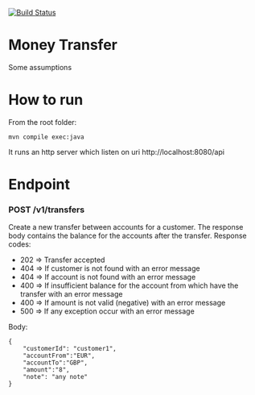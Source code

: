 [![Build Status](https://travis-ci.org/dlucia/moneytransfer.svg?branch=master)](https://travis-ci.org/dlucia/moneytransfer)
# Money Transfer

Some assumptions

# How to run

From the root folder:
```
mvn compile exec:java
```

It runs an http server which listen on uri http://localhost:8080/api

# Endpoint

### POST /v1/transfers
Create a new transfer between accounts for a customer. The response body contains the balance for the accounts after the transfer.
Response codes:
* 202 =\> Transfer accepted
* 404 =\> If customer is not found with an error message
* 404 =\> If account is not found with an error message
* 400 =\> If insufficient balance for the account from which have the transfer with an error message
* 400 =\> If amount is not valid (negative) with an error message
* 500 =\> If any exception occur with an error message

Body:
```
{
	"customerId": "customer1",
	"accountFrom":"EUR",
	"accountTo":"GBP",
	"amount":"8",
	"note": "any note"
}
```
